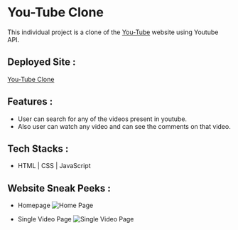 # You-Tube Clone

This individual project is a clone of the [You-Tube](https://www.youtube.com/) website using Youtube API. 


## Deployed Site :

[You-Tube Clone](https://adorable-travesseiro-531f79.netlify.app/)


## Features :

- User can search for any of the videos present in youtube.
- Also user can watch any video and can see the comments on that video.


## Tech Stacks :

- HTML | CSS | JavaScript

## Website Sneak Peeks :
* Homepage
![Home Page](https://user-images.githubusercontent.com/100181657/183447708-67d89509-17a8-4e70-92bf-06dceaad4fc4.png)

* Single Video Page
![Single Video Page](https://user-images.githubusercontent.com/100181657/183447721-07a70554-9f31-422a-a1c0-da3d71c0db89.png)



